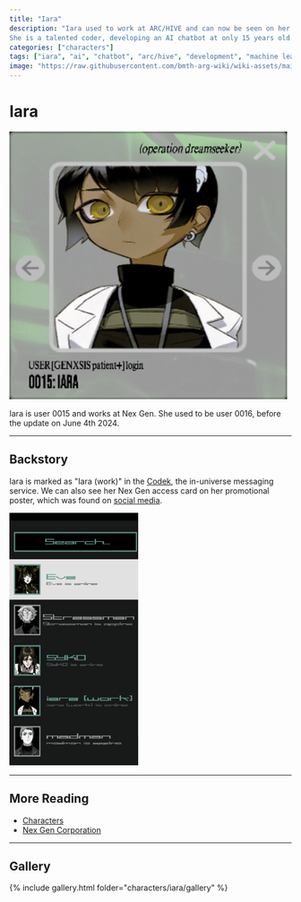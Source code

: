 ```yaml
---
title: "Iara"
description: "Iara used to work at ARC/HIVE and can now be seen on her tour poster wearing a Nex Gen badge. 
She is a talented coder, developing an AI chatbot at only 15 years old."
categories: ["characters"]
tags: ["iara", "ai", "chatbot", "arc/hive", "development", "machine learning", "rebecca sinclair"]
image: "https://raw.githubusercontent.com/bmth-arg-wiki/wiki-assets/main/characters/iara/iara-300x300.png"
---
```


# Iara

![Iara's avatar](https://raw.githubusercontent.com/bmth-arg-wiki/wiki-assets/main/characters/iara/15iara.png)

Iara is user 0015 and works at Nex Gen. She used to be user 0016, before the 
update on June 4th 2024.

***

## Backstory

Iara is marked as "Iara (work)" in the [Codek](../webpage#codek), the in-universe messaging
service. We can also see her Nex Gen access card on her promotional poster, which
was found on [social media](../socials).

![Iara seen in the Codek messenger](https://raw.githubusercontent.com/bmth-arg-wiki/wiki-assets/main/webpage/message_screenshot.png)

***

## More Reading

- [Characters](../characters)
- [Nex Gen Corporation](../lore/nex-gen-corporation)

***

## Gallery

{% include gallery.html folder="characters/iara/gallery" %}
